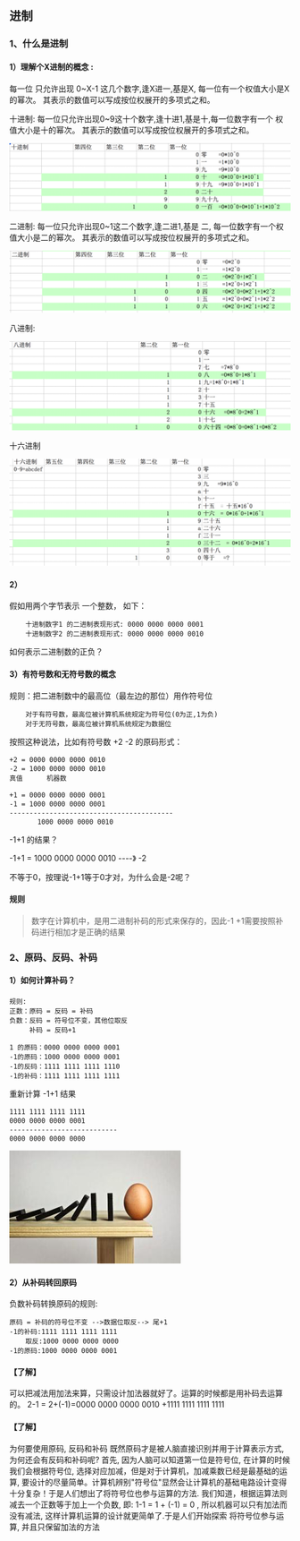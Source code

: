 ## 进制

### 1、什么是进制

#### 1）理解个X进制的概念 :
每一位 只允许出现 0~X-1 这几个数字,逢X进一,基是X, 每一位有一个权值大小是X的幂次。 其表示的数值可以写成按位权展开的多项式之和。

十进制: 
	每一位只允许出现0~9这十个数字,逢十进1,基是十,每一位数字有一个 权值大小是十的幂次。
	其表示的数值可以写成按位权展开的多项式之和。
	
![](../Images/01-第7天-15.png)


二进制: 
	每一位只允许出现0~1这二个数字,逢二进1,基是 二,
	每一位数字有一个权值大小是二的幂次。 其表示的数值可以写成按位权展开的多项式之和。
	
![](../Images/01-第7天-16.png)


八进制:
	
![](../Images/01-第7天-17.png)


十六进制
	
![](../Images/01-第7天-18.png)



#### 2）
假如用两个字节表示 一个整数，
如下：
```
	十进制数字1 的二进制表现形式: 0000 0000 0000 0001
	十进制数字2 的二进制表现形式: 0000 0000 0000 0010
```
如何表示二进制数的正负？

#### 3）有符号数和无符号数的概念

规则：把二进制数中的最高位（最左边的那位）用作符号位
```
	对于有符号数，最高位被计算机系统规定为符号位(0为正,1为负)
	对于无符号数，最高位被计算机系统规定为数据位
```
按照这种说法，比如有符号数 +2  -2 的原码形式：
```
+2 = 0000 0000 0000 0010
-2 = 1000 0000 0000 0010
真值      机器数
```
```
+1 = 0000 0000 0000 0001
-1 = 1000 0000 0000 0001
-----------------------------------------
	   1000 0000 0000 0010
```
-1+1 的结果？

-1+1 = 1000 0000 0000 0010 ----》 -2

不等于0，按理说-1+1等于0才对，为什么会是-2呢？

#### 规则

> 数字在计算机中，是用二进制补码的形式来保存的，因此-1 +1需要按照补码进行相加才是正确的结果

### 2、原码、反码、补码

#### 1）如何计算补码？
```
规则:
正数：原码 = 反码 = 补码
负数：反码 = 符号位不变，其他位取反
	 补码 = 反码+1
```

```
1 的原码：0000 0000 0000 0001
-1的原码：1000 0000 0000 0001
-1的反码：1111 1111 1111 1110
-1的补码：1111 1111 1111 1111
```

重新计算 -1+1 结果
```
1111 1111 1111 1111
0000 0000 0000 0001
---------------------------
0000 0000 0000 0000
```


![](../Images/01-第7天-14.png)


#### 2）从补码转回原码

负数补码转换原码的规则:
```
原码 = 补码的符号位不变 -->数据位取反--> 尾+1
-1的补码:1111 1111 1111 1111
	取反:1000 0000 0000 0000
-1的原码:1000 0000 0000 0001
```

#### 【了解】
可以把减法用加法来算，只需设计加法器就好了。运算的时候都是用补码去运算的。
2-1 = 2+(-1)=0000 0000 0000 0010 +1111 1111 1111 1111

#### 【了解】
为何要使用原码, 反码和补码
既然原码才是被人脑直接识别并用于计算表示方式, 为何还会有反码和补码呢?
首先, 因为人脑可以知道第一位是符号位, 在计算的时候我们会根据符号位, 选择对应加减，但是对于计算机，加减乘数已经是最基础的运算, 要设计的尽量简单。计算机辨别"符号位"显然会让计算机的基础电路设计变得十分复杂！于是人们想出了将符号位也参与运算的方法.
 我们知道，根据运算法则减去一个正数等于加上一个负数, 即: 1-1 = 1 + (-1) = 0 , 所以机器可以只有加法而没有减法, 这样计算机运算的设计就更简单了.于是人们开始探索 将符号位参与运算, 并且只保留加法的方法
